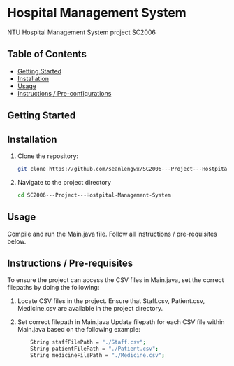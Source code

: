 # Hospital Management System
NTU Hospital Management System project SC2006

## Table of Contents
- [Getting Started](#getting-started)
- [Installation](#installation)
- [Usage](#usage)
- [Instructions / Pre-configurations](#instructions--pre-configurations)

## Getting Started


## Installation
1. Clone the repository:
   ```bash
   git clone https://github.com/seanlengwx/SC2006---Project---Hostpital-Management-System.git
   ```

2. Navigate to the project directory
    ```bash
    cd SC2006---Project---Hostpital-Management-System
    ```

## Usage
Compile and run the Main.java file. Follow all instructions / pre-requisites below.

## Instructions / Pre-requisites
To ensure the project can access the CSV files in Main.java, set the correct filepaths by doing the following:
1. Locate CSV files in the project.
    Ensure that Staff.csv, Patient.csv, Medicine.csv are available in the project directory.

2. Set correct filepath in Main.java
    Update filepath for each CSV file within Main.java based on the following example:
    ```bash
        String staffFilePath = "./Staff.csv";  
        String patientFilePath = "./Patient.csv";  
        String medicineFilePath = "./Medicine.csv";
    ```